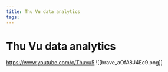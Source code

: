 ```yaml
---
title: Thu Vu data analytics
tags:
---
```


# Thu Vu data analytics
https://www.youtube.com/c/Thuvu5
![[brave_aOfA8J4Ec9.png]]
